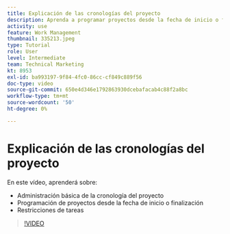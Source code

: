 ```yaml
---
title: Explicación de las cronologías del proyecto
description: Aprenda a programar proyectos desde la fecha de inicio o finalización. A continuación, aprenda cómo la duración, los predecesores y las restricciones de tareas afectan al plan de proyecto.
activity: use
feature: Work Management
thumbnail: 335213.jpeg
type: Tutorial
role: User
level: Intermediate
team: Technical Marketing
kt: 8953
exl-id: ba993197-9f84-4fc0-86cc-cf849c889f56
doc-type: video
source-git-commit: 650e4d346e1792863930dcebafacab4c88f2a8bc
workflow-type: tm+mt
source-wordcount: '50'
ht-degree: 0%

---
```


# Explicación de las cronologías del proyecto

En este vídeo, aprenderá sobre:

* Administración básica de la cronología del proyecto
* Programación de proyectos desde la fecha de inicio o finalización
* Restricciones de tareas

>[!VIDEO](https://video.tv.adobe.com/v/335213/?quality=12&learn=on)
